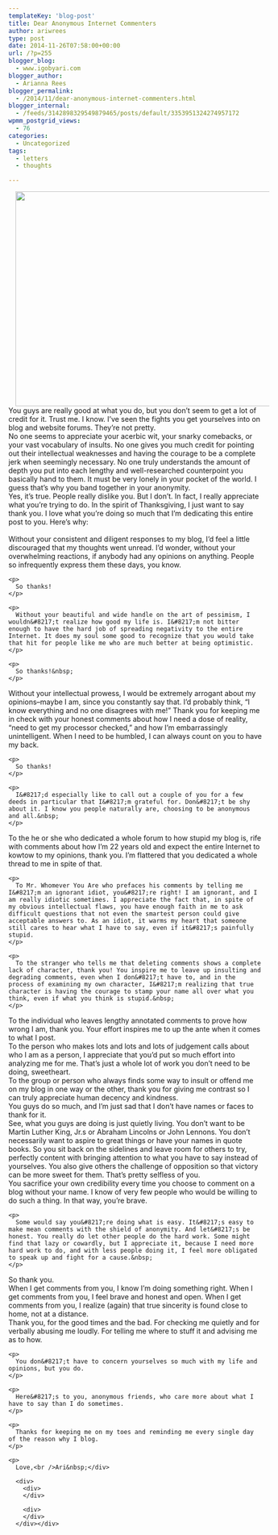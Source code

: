 ```yaml
---
templateKey: 'blog-post'
title: Dear Anonymous Internet Commenters
author: ariwrees
type: post
date: 2014-11-26T07:58:00+00:00
url: /?p=255
blogger_blog:
  - www.igobyari.com
blogger_author:
  - Arianna Rees
blogger_permalink:
  - /2014/11/dear-anonymous-internet-commenters.html
blogger_internal:
  - /feeds/3142898329549879465/posts/default/3353951324274957172
wpmm_postgrid_views:
  - 76
categories:
  - Uncategorized
tags:
  - letters
  - thoughts

---
```

<div dir="ltr" style="text-align: left;">
  <div style="clear: both; text-align: center;">
    <a href="http://www.igobyari.com/wp-content/uploads/2014/11/anonymous2Bpost.jpg" style="margin-left: 1em; margin-right: 1em;"><img border="0" src="http://www.igobyari.com/wp-content/uploads/2014/11/anonymous2Bpost.jpg" height="426" width="640" /></a>
  </div>
  
  <div>
  </div>
  
  <div>
    You guys are really good at what you do, but you don&#8217;t seem to get a lot of credit for it. Trust me. I know. I&#8217;ve seen the fights you get yourselves into on blog and website forums. They&#8217;re not pretty. &nbsp;&nbsp;
  </div>
  
  <div>
    No one seems to appreciate your acerbic wit, your snarky comebacks, or your vast vocabulary of insults. No one gives you much credit for pointing out their intellectual weaknesses and having the courage to be a complete jerk when seemingly necessary. No one truly understands the amount of depth you put into each lengthy and well-researched counterpoint you basically hand to them. It must be very lonely in your pocket of the world. I guess that&#8217;s why you band together in your anonymity.&nbsp;
  </div>
  
  <div>
  </div>
  
  <div>
    Yes, it&#8217;s true. People really dislike you. But I don&#8217;t. In fact, I really appreciate what you&#8217;re trying to do. In the spirit of Thanksgiving, I just want to say thank you. I love what you&#8217;re doing so much that I&#8217;m dedicating this entire post to you. Here&#8217;s why: &nbsp;
  </div>
  
  <div>
  </div>
  
  <div>
    <a name='more'></a><br />Without your consistent and diligent responses to my blog, I&#8217;d feel a little discouraged that my thoughts went unread. I&#8217;d wonder, without your overwhelming reactions, if anybody had any opinions on anything. People so infrequently express them these days, you know.</p> 
    
    <p>
      So thanks!
    </p>
    
    <p>
      Without your beautiful and wide handle on the art of pessimism, I wouldn&#8217;t realize how good my life is. I&#8217;m not bitter enough to have the hard job of spreading negativity to the entire Internet. It does my soul some good to recognize that you would take that hit for people like me who are much better at being optimistic.
    </p>
    
    <p>
      So thanks!&nbsp;
    </p>
  </div>
  
  <div>
  </div>
  
  <div>
    Without your intellectual prowess, I would be extremely arrogant about my opinions&#8211;maybe I am, since you constantly say that. I&#8217;d probably think, &#8220;I know everything and no one disagrees with me!&#8221; Thank you for keeping me in check with your honest comments about how I need a dose of reality, &#8220;need to get my processor checked,&#8221; and how I&#8217;m embarrassingly unintelligent. When I need to be humbled, I can always count on you to have my back.</p> 
    
    <p>
      So thanks!
    </p>
    
    <p>
      I&#8217;d especially like to call out a couple of you for a few deeds in particular that I&#8217;m grateful for. Don&#8217;t be shy about it. I know you people naturally are, choosing to be anonymous and all.&nbsp;
    </p>
  </div>
  
  <div>
  </div>
  
  <div>
    To the he or she who dedicated a whole forum to how stupid my blog is, rife with comments about how I&#8217;m 22 years old and expect the entire Internet to kowtow to my opinions, thank you. I&#8217;m flattered that you dedicated a whole thread to me in spite of that.</p> 
    
    <p>
      To Mr. Whomever You Are who prefaces his comments by telling me I&#8217;m an ignorant idiot, you&#8217;re right! I am ignorant, and I am really idiotic sometimes. I appreciate the fact that, in spite of my obvious intellectual flaws, you have enough faith in me to ask difficult questions that not even the smartest person could give acceptable answers to. As an idiot, it warms my heart that someone still cares to hear what I have to say, even if it&#8217;s painfully stupid.
    </p>
    
    <p>
      To the stranger who tells me that deleting comments shows a complete lack of character, thank you! You inspire me to leave up insulting and degrading comments, even when I don&#8217;t have to, and in the process of examining my own character, I&#8217;m realizing that true character is having the courage to stamp your name all over what you think, even if what you think is stupid.&nbsp;
    </p>
  </div>
  
  <div>
  </div>
  
  <div>
    To the individual who leaves lengthy annotated comments to prove how wrong I am, thank you. Your effort inspires me to up the ante when it comes to what I post.&nbsp;
  </div>
  
  <div>
  </div>
  
  <div>
    To the person who makes lots and lots and lots of judgement calls about who I am as a person, I appreciate that you&#8217;d put so much effort into analyzing me for me. That&#8217;s just a whole lot of work you don&#8217;t need to be doing, sweetheart.&nbsp;
  </div>
  
  <div>
  </div>
  
  <div>
    To the group or person who always finds some way to insult or offend me on my blog in one way or the other, thank you for giving me contrast so I can truly appreciate human decency and kindness.&nbsp;
  </div>
  
  <div>
  </div>
  
  <div>
    You guys do so much, and I&#8217;m just sad that I don&#8217;t have names or faces to thank for it. &nbsp;
  </div>
  
  <div>
  </div>
  
  <div>
    See, what you guys are doing is just quietly living. You don&#8217;t want to be Martin Luther King, Jr.s or Abraham Lincolns or John Lennons. You don&#8217;t necessarily want to aspire to great things or have your names in quote books. So you sit back on the sidelines and leave room for others to try, perfectly content with bringing attention to what you have to say instead of yourselves. You also give others the challenge of opposition so that victory can be more sweet for them. That&#8217;s pretty selfless of you.
  </div>
  
  <div>
  </div>
  
  <div>
    You sacrifice your own credibility every time you choose to comment on a blog without your name. I know of very few people who would be willing to do such a thing. In that way, you&#8217;re brave. </p> 
    
    <p>
      Some would say you&#8217;re doing what is easy. It&#8217;s easy to make mean comments with the shield of anonymity. And let&#8217;s be honest. You really do let other people do the hard work. Some might find that lazy or cowardly, but I appreciate it, because I need more hard work to do, and with less people doing it, I feel more obligated to speak up and fight for a cause.&nbsp;
    </p>
  </div>
  
  <div>
  </div>
  
  <div>
    So thank you.&nbsp;
  </div>
  
  <div>
  </div>
  
  <div>
    When I get comments from you, I know I&#8217;m doing something right. When I get comments from you, I feel brave and honest and open. When I get comments from you, I realize (again) that true sincerity is found close to home, not at a distance. &nbsp;
  </div>
  
  <div>
    Thank you, for the good times and the bad. For checking me quietly and for verbally abusing me loudly. For telling me where to stuff it and advising me as to how.</p> 
    
    <p>
      You don&#8217;t have to concern yourselves so much with my life and opinions, but you do.
    </p>
    
    <p>
      Here&#8217;s to you, anonymous friends, who care more about what I have to say than I do sometimes.
    </p>
    
    <p>
      Thanks for keeping me on my toes and reminding me every single day of the reason why I blog.
    </p>
    
    <p>
      Love,<br />Ari&nbsp;</div> 
      
      <div>
        <div>
        </div>
        
        <div>
        </div>
      </div></div>